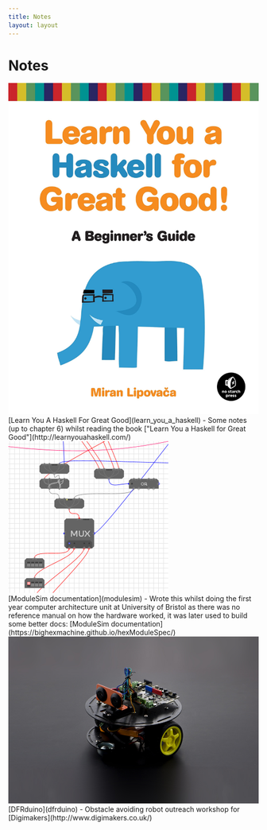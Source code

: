 ```yaml
---
title: Notes
layout: layout
---
```


# Notes

<div class="row">
  <img class="four columns" src="/media/books/lyahfgg.jpg">
  <div class="eight columns" markdown="1">
  [Learn You A Haskell For Great Good](learn_you_a_haskell) - Some notes (up to
  chapter 6) whilst reading the book ["Learn You a Haskell for Great Good"](http://learnyouahaskell.com/)
  </div>
</div>
<div class="row">
  <img class="four columns" src="/media/projects/module-sim/module-sim-example.png">
  <div class="eight columns" markdown="1">
  [ModuleSim documentation](modulesim) - Wrote this whilst doing the first year
  computer architecture unit at University of Bristol as there was no
  reference manual on how the hardware worked, it was later used to build some
  better docs: [ModuleSim documentation](https://bighexmachine.github.io/hexModuleSpec/)
  </div>
</div>
<div class="row">
  <img class="four columns" src="/media/projects/dfrduino/dfrrobot-turtle.jpg">
  <div class="eight columns" markdown="1">
  [DFRduino](dfrduino) - Obstacle avoiding robot outreach workshop for
  [Digimakers](http://www.digimakers.co.uk/)
  </div>
</div>

